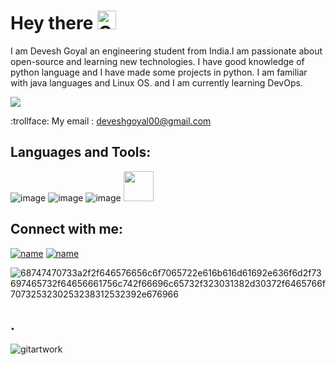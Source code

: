   # Hey there       <img alt="GIF" src="https://github.com/TheDudeThatCode/TheDudeThatCode/blob/master/Assets/wave.gif" width="30" />
     
 
 
 I am Devesh Goyal an engineering student from India.I am passionate about open-source and learning new technologies. I have good knowledge of python language and I   have made some projects in python. I am familiar with java languages and Linux OS. and I am currently learning DevOps.
                                                      
 <img src="https://github.com/TheDudeThatCode/TheDudeThatCode/blob/master/Assets/Developer.gif" width="px"> 
 
	

:trollface: My email : deveshgoyal00@gmail.com



## Languages and Tools:

![image](https://user-images.githubusercontent.com/93080269/175566548-306dcb48-d75d-4ae6-b007-c03d3c180ac8.png)
![image](https://user-images.githubusercontent.com/93080269/175566378-4e471baa-3e1d-46c6-9f43-6d73b425205e.png)
![image](https://user-images.githubusercontent.com/93080269/175567686-c5da7bf3-ba61-487d-86f2-a536561ffb11.png)
<a href="url"><img src="http://user-images.githubusercontent.com/93080269/175567660-26d42a83-7234-444d-960a-f0c59b699707.png" height="48" width="48" ></a>

## Connect with me:
[![name](https://user-images.githubusercontent.com/93080269/175568881-c09d9090-c08c-4c26-9592-dc3030dd8759.png)](https://www.linkedin.com/in/devesh-goyal-99a5561a1/)
[![name](https://user-images.githubusercontent.com/93080269/175569016-b151f6d9-7b40-4948-9526-70436b8a4744.png)](https://twitter.com/Deveshhere_)






![68747470733a2f2f646576656c6f7065722e616b616d61692e636f6d2f73697465732f64656661756c742f66696c65732f323031382d30372f6465766f7073253230253238312532392e676966](https://user-images.githubusercontent.com/93080269/175954910-ffa6c2c9-6d09-44ce-8052-609fa72eb481.gif)









## .                                                                                                                                                   

![gitartwork](https://user-images.githubusercontent.com/93080269/184208780-b539808a-fe05-4121-8a64-be5c57508841.svg)

